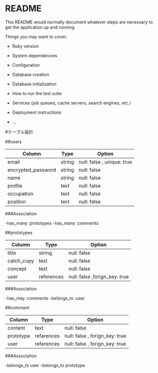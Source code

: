 # README

This README would normally document whatever steps are necessary to get the
application up and running.

Things you may want to cover:

* Ruby version

* System dependencies

* Configuration

* Database creation

* Database initialization

* How to run the test suite

* Services (job queues, cache servers, search engines, etc.)

* Deployment instructions

* ...

#テーブル設計

##users

| Column             | Type   | Option      |
|--------------------|--------|-------------|
| email              | string | null: false , unique: true |
| encrypted_password | string | null: false |
| name               | string | null: false |
| profile            | text   | null: false |
| occupation         | text   | null: false |
| position           | text   | null: false |

###Association

-has_many :prototypes
-has_many :comments

##prototypes

| Column     | Type       | Option      |
|------------|------------|-------------|
| title      | string     | null: false |
| catch_copy | text       | null: false |
| concept    | text       | null: false |
| user       | references | null: false ,forign_key: true |

###Association

-has_may :comments
-belongs_to :user

##comment

| Column       | Type       | Option      |
|--------------|------------|-------------|
| content      | text       | null: false |
| prototype    | refarences | null: false , forign_key: true |
| user         | references | null: false , forign_key: true |

###Association

-belongs_to user
-belongs_to prototype